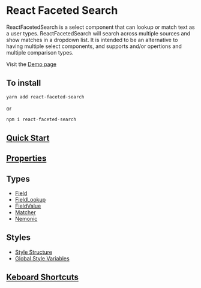 # React Faceted Search

ReactFacetedSearch is a select component that can lookup or match text as a user types. ReactFacetedSearch will search across multiple sources and show matches in a dropdown list. It is intended to be an alternative to having multiple select components, and supports and/or opertions and multiple comparison types.

Visit the [Demo page](https://markgregg.github.io/react-faceted-search-example/)

## To install

```js
yarn add react-faceted-search
```

or

```js
npm i react-faceted-search
```

## [Quick Start](docs/QuickStart.md)

## [Properties](docs/Properties.md)

## Types 
 - [Field](docs/Field.md)
 - [FieldLookup](docs/FieldLookup.md)
 - [FieldValue](docs/FieldValue.md)
 - [Matcher](docs/Matcher.md)
 - [Nemonic](docs/Nemonic.md)

## Styles
 - [Style Structure](docs/Styles.md)
 - [Global Style Variables](docs/GlobalStyles.md)

## [Keboard Shortcuts](docs/KeyboardShortCuts.md)

